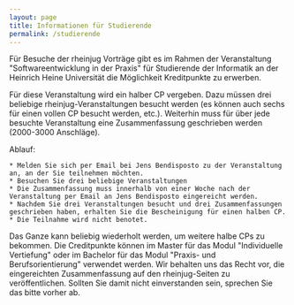 ```yaml
---
layout: page
title: Informationen für Studierende
permalink: /studierende
---
```


Für Besuche der rheinjug Vorträge gibt es im Rahmen der Veranstaltung "Softwareentwicklung in der Praxis" für Studierende der Informatik an der Heinrich Heine Universität die Möglichkeit Kreditpunkte zu erwerben. 

Für diese Veranstaltung wird ein halber CP vergeben. Dazu müssen drei beliebige rheinjug-Veranstaltungen besucht werden (es können auch sechs für einen vollen CP besucht werden, etc.). Weiterhin muss für über jede besuchte Veranstaltung eine Zusammenfassung geschrieben werden (2000-3000 Anschläge).

Ablauf:

    * Melden Sie sich per Email bei Jens Bendisposto zu der Veranstaltung an, an der Sie teilnehmen möchten.
    * Besuchen Sie drei beliebige Veranstaltungen
    * Die Zusammenfassung muss innerhalb von einer Woche nach der Veranstaltung per Email an Jens Bendisposto eingereicht werden.
    * Nachdem Sie drei Veranstaltungen besucht und drei Zusammenfassungen geschrieben haben, erhalten Sie die Bescheinigung für einen halben CP.
    * Die Teilnahme wird nicht benotet. 

Das Ganze kann beliebig wiederholt werden, um weitere halbe CPs zu bekommen. Die Creditpunkte können im Master für das Modul "Individuelle Vertiefung" oder im Bachelor für das Modul "Praxis- und Berufsorientierung" verwendet werden. Wir behalten uns das Recht vor, die eingereichten Zusammenfassung auf den rheinjug-Seiten zu veröffentlichen. Sollten Sie damit nicht einverstanden sein, sprechen Sie das bitte vorher ab. 
